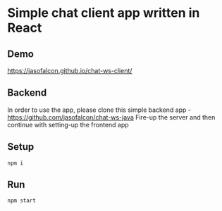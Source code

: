 # Simple chat client app written in React

## Demo
https://jasofalcon.github.io/chat-ws-client/

## Backend
In order to use the app, please clone this simple backend app - https://github.com/jasofalcon/chat-ws-java
Fire-up the server and then continue with setting-up the frontend app

## Setup
``` npm i ```

## Run
``` npm start ```
